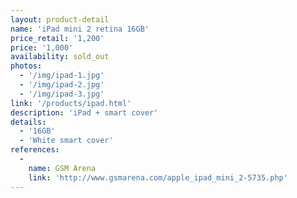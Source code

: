 ```yaml
---
layout: product-detail
name: 'iPad mini 2 retina 16GB'
price_retail: '1,200'
price: '1,000'
availability: sold_out
photos:
  - '/img/ipad-1.jpg'
  - '/img/ipad-2.jpg'
  - '/img/ipad-3.jpg'
link: '/products/ipad.html'
description: 'iPad + smart cover'
details:
  - '16GB'
  - 'White smart cover'
references:
  -
    name: GSM Arena
    link: 'http://www.gsmarena.com/apple_ipad_mini_2-5735.php'
---
```

